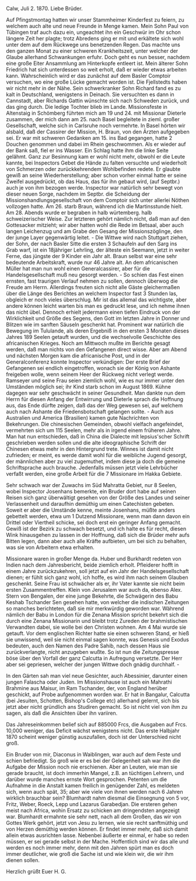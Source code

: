  Calw, Juli 2. 1870.
Liebe Brüder.

Auf Pfingstmontag hatten wir unser Stammheimer Kinderfest zu feiern, zu welchem auch alte und neue Freunde in Menge kamen. Mein Sohn Paul von Tübingen traf auch dazu ein, ungeachtet ihn ein Geschwür im Ohr schon längere Zeit her plagte; trotz Abredens ging er mit und erkältete sich wohl unter dem auf dem Rückwege uns benetzenden Regen. Das machte uns den ganzen Monat zu einer schweren Krankheitszeit, unter welcher der Glaube allerhand Schwankungen erfuhr. Doch geht es nun besser, nachdem eine große Eiter Ansammlung am Hinterkopfe entleert ist. Mein älterer Sohn Friedrich hat sich unterdessen so weit erholt, daß er wieder etwas arbeiten kann. Wahrscheinlich wird er das zunächst auf dem Basler Comptoir versuchen, wo eine große Lücke gemacht worden ist. Die Fjellstedts haben wir nicht mehr in der Nähe. Sein schwerkranker Sohn Richard fand es zu kalt in Deutschland, wenigstens in Deinach. Sie versuchten es dann in Cannstadt, aber Richards Gattin wünschte sich nach Schweden zurück, und das ging durch. Die ledige Tochter blieb im Lande. Missionsfeste in Altenstaig in Schömberg führten mich am 19 und 24. mit Missionar Dieterle zusammen, der mich dann am 25. nach Basel begleitete in zieml. großer Gesellschaft, welche sich in Carlsruhe noch vermehrte. In Basel hörten wir alsbald, daß der Cassirer der Mission, H. Braun, von den Ärzten aufgegeben sei. Er war mit schweren Gedanken am 15. ins Bad gegangen, hatte 2 Douchen genommen und dabei im Rhein geschwommen. Als er wieder auf der Bank saß, fiel er ins Wasser. Ein Schlag hatte ihm die linke Seite gelähmt. Ganz zur Besinnung kam er wohl nicht mehr, obwohl er die Leute kannte, bei Inspectors Gebet die Hände zu falten versuchte und wiederholt von Schmerzen oder zurückkehrendem Wohlbefinden redete. Er glaubte gewiß an seine Wiederherstellung; aber schon vorher einmal hatte er seine Zweifel ausgedrückt, ob das Haus, das für ihn gebaut wird, (auf Septbr.) auch je von ihm bezogen werde. Inspector war natürlich sehr bewegt von dieser neuen Sorge, nachdem im Septbr. die Scheidung der Missionshandlungsgesellschaft von dem Comptoir sich unter allerlei Nöthen vollzogen hatte. Am 26. starb Braun, während ich die Martinsstunde hielt. Am 28. Abends wurde er begraben in halb würtemberg. halb schweizerischer Weise. Zur letzteren gehört nämlich nicht, daß man auf den Gottesacker mitzieht; wir aber hatten wohl die Rede im Betsaal, aber auch langen Leichenzug und am Grabe den Gesang der Missionszöglinge, den der junge Layer gegenwärtig leitet. - Die Wittwe wird nach Stuttgart ziehen, der Sohn, der nach Basler Sitte die ersten 3 Schaufeln auf den Sarg ins Grab warf, ist ein 18jähriger Lehrling, der älteste ein Seemann, jetzt in weiter Ferne, das jüngste der 9 Kinder ein Jahr alt. Braun selbst war eine sehr bedeutende Arbeitskraft, wurde nur 46 Jahre alt. An dem africanischen Müller hat man nun wohl einen Generalcassirer, aber für die Handelsgesellschaft muß neu gesorgt werden. - So schien das Fest einen ernsten, fast traurigen Verlauf nehmen zu sollen, dennoch überwog die Freude am Herrn. Allerdings freuten sich nicht alle Gäste gleichermaßen über die Länge des Berichtes an welchem Inspector fast 3 Stunden las, obgleich er noch vieles überschlug. Mir ist das allemal das wichtigste, aber andere können leicht warten bis man es gedruckt lese, und ich nehme ihnen das nicht übel. Dennoch erhielt jedermann einen tiefen Eindruck von der Wirklichkeit und Größe des Segens, den Gott im letzten Jahre in Donner und Blitzen wie im sanften Säuseln geschenkt hat. Prominent war natürlich die Bewegung im Tululande, als deren Ergebniß in den ersten 3 Monaten dieses Jahres 189 Seelen getauft wurden, und die wechselvolle Geschichte des africanischen Krieges. Noch am Mittwoch mußte im Berichte gesagt werden, daß man nichts von den Gefangenen direct wisse. Aber am Abend und nächsten Morgen kam die africanische Post, und in der Generalconferenz konnte Inspector verkündigen: Der erste Brief der Gefangenen sei endlich eingetroffen, wonach sie der König von Ashante freigeben wolle, wenn seinem Heer der Rückweg nicht verlegt werde. Ramseyer und seine Frau seien ziemlich wohl, wie es nur immer unter den Umständen möglich sei; ihr Kind starb schon im August 1869. Kühne dagegen war sehr geschwächt in seiner Gesundheit. Man dankte nun dem Herrn für diesen Anfang der Entwirrung und Dieterle sprach die Hoffnung aus, das Ende dürfte zeigen, daß das der Weg gewesen sei, auf welchem auch nach Ashante die Friedensbotschaft gelangen sollte. - 
Auch aus Australien und America (Brasilien) kamen gute Nachrichten von Bekehrungen. Die chinesischen Gemeinden, obwohl vielfach angefeindet, vermehrten sich um 115 Seelen, mehr als in irgend einem früheren Jahre. Man hat nun entschieden, daß in China die Dialecte mit lepsius'scher Schrift geschrieben werden sollen und die alte ideographische Schrift der Chinesen etwas mehr in den Hintergrund trete. Winnes ist damit nicht zufrieden; er meint, es werde damit wohl für die weibliche Jugend gesorgt, der männlichen aber zu viel zugemuthet, indem diese ja doch die gemeine Schriftsprache auch brauche. Jedenfalls müssen jetzt viele Lehrbücher verfaßt werden, eine große Arbeit für die 7 Missionare im Hakka Gebiete.

Sehr schwach war der Zuwachs im Süd Mahratta Gebiet, nur 8 Seelen, wobei Inspector Josenhans bemerkte, ein Bruder dort habe auf seinen Reisen sich ganz überwältigt gesehen von der Größe des Landes und seiner Verlassenheit und daraufhin demüthig um einen Catechisten gebeten. Soweit er aber die Umstände kenne, meinte Josenhans, müßte anders gebettelt werden, etwa um 1 Dutzend Missionare, wenn man dann davon ein Drittel oder Viertheil schicke, sei doch erst ein geringer Anfang gemacht. Gewiß ist der Bezirk zu schwach besetzt, und ich halte es für recht, diesen Wink hinausgehen zu lassen in der Hoffnung, daß sich die Brüder mehr aufs Bitten legen, dann aber auch alle Kräfte aufbieten, um bei sich zu behalten, was sie von Arbeitern etwa erhalten.

Missionare waren in großer Menge da. Huber und Burkhardt redeten von Indien nach dem Jahresbericht, beide ziemlich erholt. Pfleiderer hofft in einem Jahre zurückzukehren, soll jetzt auf ein Jahr der Handelsgesellschaft dienen; er fühlt sich ganz wohl, ich hoffe, es wird ihm nach seinem Glauben geschenkt. Seine Frau ist schwächer als er, ihr Vater kannte sie nicht beim ersten Zusammentreffen. Klein von Jerusalem war auch da, ebenso Alex. Stern von Bengalen, der eine junge Bekehrte, die Schwägerin des Babu Keshab Tschander Sen gesehen hatte, von welcher die indischen Zeitungen so manches berichteten, daß sie mir merkwürdig geworden war. Während nämlich der Babu in London für die Zenana Mission spricht bekehrt sich die durch eine Zenana Missionarin und bleibt trotz Zureden der brahmistischen Verwandten dabei, sie wolle bei den Christen wohnen. Am 4 Mai wurde sie getauft. Vor dem englischen Richter hatte sie einen schweren Stand, er hieß sie unwissend, weil sie nicht einmal sagen konnte, was Genesis und Exodus bedeuten, auch den Namen des Padre Sahib, nach dessen Haus sie zurückverlangte, nicht anzugeben wußte. So ist nun die Zeitungspresse böse über den Vorfall der ganz Calcutta in Aufregung versetzte. Der Herr aber sei gepriesen, welcher der jungen Wittwe doch gnädig durchhalf. -

In den Gärten sah man viel neue Gesichter, auch Abessinier, darunter einen jungen Falascha oder Juden. Im Missionshause ist auch ein Mahrathi Brahmine aus Maisur, im Ram Tschander, der, von England herüber geschickt, auf Probe aufgenommen worden war. Er hat in Bangalur, Calcutta (bei Jesuiten, Schotten, Bishop's College etc) allerhand gelernt, sich bis jetzt aber nicht gründlich ans Studiren gemacht. So ist nicht viel von ihm zu sagen, als daß die Ansichten über ihn variiren.

Das Jahreseinkommen belief sich auf 885000 Frcs, die Ausgaben auf Frcs. 10,000 weniger, das Deficit wächst wenigstens nicht. Das erste Halbjahr 1870 scheint weniger günstig auszufallen, doch ist der Unterschied nicht groß.

Ein Bruder von mir, Diaconus in Waiblingen, war auch auf dem Feste und schien befriedigt. So groß wie er es bei der Gelegenheit sah war ihm die Aufgabe der Mission noch nie erschienen. Aber an Leuten, wie man sie gerade braucht, ist doch immerhin Mangel, z.B. an tüchtigen Lehrern, und darüber wurde manches ernste Wort gesprochen. Petenten um die Aufnahme in die Anstalt kamen freilich in genügender Zahl, es meldeten sich, wenn auch spät, 35; aber wie viele von ihnen werden nach 6 Jahren wirklich brauchbar sein? Blumhardt nahm diesmal die Einsegnung von 5 vor, Fritz, Weber, Roeck, Lepp und Lazarus Garabedjan. Die ersteren gehen meist nach Africa, wohin Ersatz zu schicken am dringendsten angezeigt war. Blumhardt ermahnte sie sehr nett, nach all dem Großen, das wir von Gottes Werk gehört, jetzt von Jesu zu lernen, wie sie recht sanftmüthig und von Herzen demüthig werden können. Er findet immer mehr, daß sich damit allein etwas ausrichten lasse. Nebenbei äußerte er einmal, er habe so reden müssen, er sei gerade selbst in der Mache. Hoffentlich sind wir das alle und werden es noch immer mehr, denn mit den Jahren spürt man es doch immer deutlicher, wie groß die Sache ist und wie klein wir, die wir ihm dienen sollen.

 Herzlich grüßt Euer
 H. G.
